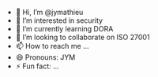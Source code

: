 - 👋 Hi, I’m @jymathieu
- 👀 I’m interested in security
- 🌱 I’m currently learning DORA
- 💞️ I’m looking to collaborate on ISO 27001
- 📫 How to reach me ...
- 😄 Pronouns: JYM
- ⚡ Fun fact: ...

<!---
jymathieu/jymathieu is a ✨ special ✨ repository because its `README.md` (this file) appears on your GitHub profile.
You can click the Preview link to take a look at your changes.
--->
